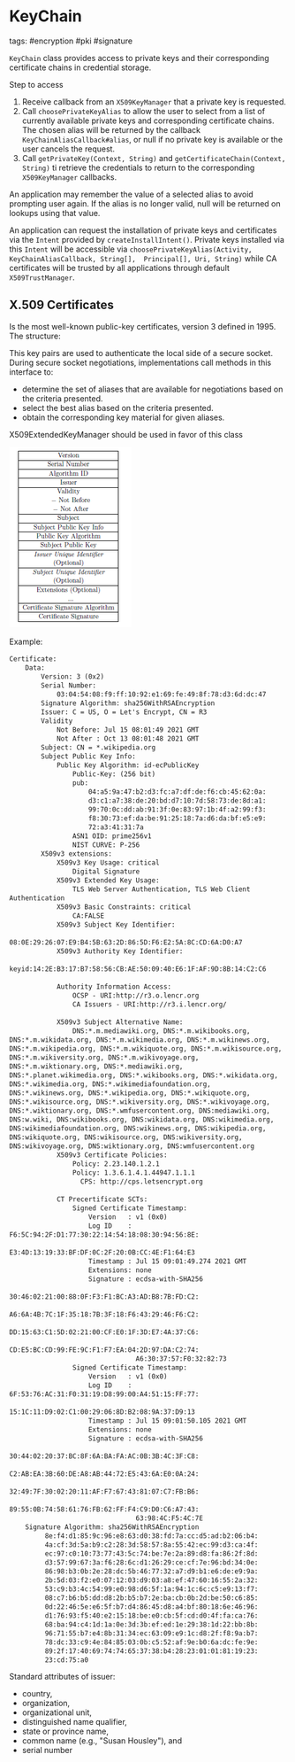 # KeyChain
tags: #encryption #pki #signature

`KeyChain` class provides access to private keys and their corresponding certificate chains in credential storage.

Step to access
1. Receive callback from an `X509KeyManager` that a private key is requested.
2. Call `choosePrivateKeyAlias` to allow the user to select from a list of currently available private keys and corresponding certificate chains. The chosen alias will be returned by the callback `KeyChainAliasCallback#alias`, or null if no private key is available or the user cancels the request.
3. Call `getPrivateKey(Context, String)` and `getCertificateChain(Context, String)` ti retrieve the credentials to return to the corresponding `X509KeyManager` callbacks.

An application may remember the value of a selected alias to avoid prompting user again. If the alias is no longer valid, null will be returned on lookups using that value.

An application can request the installation of private keys and certificates via the `Intent` provided by `createInstallIntent()`. Private keys installed via this `Intent` will be accessible via `choosePrivateKeyAlias(Activity, KeyChainAliasCallback, String[],  Principal[], Uri, String)` while CA certificates will be trusted by all applications through default `X509TrustManager`.

## X.509 Certificates
Is the most well-known public-key certificates, version 3 defined in 1995. The structure:

This key pairs are used to authenticate the local side of a secure socket. During secure socket negotiations, implementations call methods in this interface to:
- determine the set of aliases that are available for negotiations based on the criteria presented.
- select the best alias based on the criteria presented.
- obtain the corresponding key material for given aliases.

X509ExtendedKeyManager should be used in favor of this class

![](attachments/Pasted%20image%2020211022201100.png)

Example:
```pem
Certificate:
    Data:
        Version: 3 (0x2)
        Serial Number:
            03:04:54:08:f9:ff:10:92:e1:69:fe:49:8f:78:d3:6d:dc:47
        Signature Algorithm: sha256WithRSAEncryption
        Issuer: C = US, O = Let's Encrypt, CN = R3
        Validity
            Not Before: Jul 15 08:01:49 2021 GMT
            Not After : Oct 13 08:01:48 2021 GMT
        Subject: CN = *.wikipedia.org
        Subject Public Key Info:
            Public Key Algorithm: id-ecPublicKey
                Public-Key: (256 bit)
                pub:
                    04:a5:9a:47:b2:d3:fc:a7:df:de:f6:cb:45:62:0a:
                    d3:c1:a7:38:de:20:bd:d7:10:7d:58:73:de:8d:a1:
                    99:70:0c:dd:ab:91:3f:0e:83:97:1b:4f:a2:99:f3:
                    f8:30:73:ef:da:be:91:25:18:7a:d6:da:bf:e5:e9:
                    72:a3:41:31:7a
                ASN1 OID: prime256v1
                NIST CURVE: P-256
        X509v3 extensions:
            X509v3 Key Usage: critical
                Digital Signature
            X509v3 Extended Key Usage:
                TLS Web Server Authentication, TLS Web Client Authentication
            X509v3 Basic Constraints: critical
                CA:FALSE
            X509v3 Subject Key Identifier:
                08:0E:29:26:07:E9:B4:5B:63:2D:86:5D:F6:E2:5A:8C:CD:6A:D0:A7
            X509v3 Authority Key Identifier:
                keyid:14:2E:B3:17:B7:58:56:CB:AE:50:09:40:E6:1F:AF:9D:8B:14:C2:C6

            Authority Information Access:
                OCSP - URI:http://r3.o.lencr.org
                CA Issuers - URI:http://r3.i.lencr.org/

            X509v3 Subject Alternative Name:
                DNS:*.m.mediawiki.org, DNS:*.m.wikibooks.org, DNS:*.m.wikidata.org, DNS:*.m.wikimedia.org, DNS:*.m.wikinews.org, DNS:*.m.wikipedia.org, DNS:*.m.wikiquote.org, DNS:*.m.wikisource.org, DNS:*.m.wikiversity.org, DNS:*.m.wikivoyage.org, DNS:*.m.wiktionary.org, DNS:*.mediawiki.org, DNS:*.planet.wikimedia.org, DNS:*.wikibooks.org, DNS:*.wikidata.org, DNS:*.wikimedia.org, DNS:*.wikimediafoundation.org, DNS:*.wikinews.org, DNS:*.wikipedia.org, DNS:*.wikiquote.org, DNS:*.wikisource.org, DNS:*.wikiversity.org, DNS:*.wikivoyage.org, DNS:*.wiktionary.org, DNS:*.wmfusercontent.org, DNS:mediawiki.org, DNS:w.wiki, DNS:wikibooks.org, DNS:wikidata.org, DNS:wikimedia.org, DNS:wikimediafoundation.org, DNS:wikinews.org, DNS:wikipedia.org, DNS:wikiquote.org, DNS:wikisource.org, DNS:wikiversity.org, DNS:wikivoyage.org, DNS:wiktionary.org, DNS:wmfusercontent.org
            X509v3 Certificate Policies:
                Policy: 2.23.140.1.2.1
                Policy: 1.3.6.1.4.1.44947.1.1.1
                  CPS: http://cps.letsencrypt.org

            CT Precertificate SCTs:
                Signed Certificate Timestamp:
                    Version   : v1 (0x0)
                    Log ID    : F6:5C:94:2F:D1:77:30:22:14:54:18:08:30:94:56:8E:
                                E3:4D:13:19:33:BF:DF:0C:2F:20:0B:CC:4E:F1:64:E3
                    Timestamp : Jul 15 09:01:49.274 2021 GMT
                    Extensions: none
                    Signature : ecdsa-with-SHA256
                                30:46:02:21:00:88:0F:F3:F1:BC:A3:AD:B8:7B:FD:C2:
                                A6:6A:4B:7C:1F:35:18:7B:3F:18:F6:43:29:46:F6:C2:
                                DD:15:63:C1:5D:02:21:00:CF:E0:1F:3D:E7:4A:37:C6:
                                CD:E5:BC:CD:99:FE:9C:F1:F7:EA:04:2D:97:DA:C2:74:
                                A6:30:37:57:F0:32:82:73
                Signed Certificate Timestamp:
                    Version   : v1 (0x0)
                    Log ID    : 6F:53:76:AC:31:F0:31:19:D8:99:00:A4:51:15:FF:77:
                                15:1C:11:D9:02:C1:00:29:06:8D:B2:08:9A:37:D9:13
                    Timestamp : Jul 15 09:01:50.105 2021 GMT
                    Extensions: none
                    Signature : ecdsa-with-SHA256
                                30:44:02:20:37:BC:8F:6A:BA:FA:AC:0B:3B:4C:3F:C8:
                                C2:AB:EA:3B:60:DE:A8:AB:44:72:E5:43:6A:E0:0A:24:
                                32:49:7F:30:02:20:11:AF:F7:67:43:81:07:C7:FB:B6:
                                89:55:0B:74:58:61:76:FB:62:FF:F4:C9:D0:C6:A7:43:
                                63:98:4C:F5:4C:7E
    Signature Algorithm: sha256WithRSAEncryption
         8e:f4:d1:85:9c:96:e8:63:d0:38:fd:7a:cc:d5:ad:b2:06:b4:
         4a:cf:3d:5a:b9:c2:28:3d:58:57:8a:55:42:ec:99:d3:ca:4f:
         ec:97:c0:10:73:77:43:5c:74:be:7e:2a:89:d8:fa:86:2f:8d:
         d3:57:99:67:3a:f6:28:6c:d1:26:29:ce:cf:7e:96:bd:34:0e:
         86:98:b3:0b:2e:28:dc:5b:46:77:32:a7:d9:b1:e6:de:e9:9a:
         2b:5d:03:f2:e0:07:12:03:d9:03:a8:ef:47:60:16:55:2a:32:
         53:c9:b3:4c:54:99:e0:98:d6:5f:1a:94:1c:6c:c5:e9:13:f7:
         08:c7:b6:b5:dd:d8:2b:b5:b7:2e:ba:cb:0b:2d:be:50:c6:85:
         0d:22:46:5e:e6:5f:b7:d4:86:45:d8:a4:bf:80:18:6e:46:96:
         d1:76:93:f5:40:e2:15:18:be:e0:cb:5f:cd:d0:4f:fa:ca:76:
         68:ba:94:c4:1d:1a:0e:3d:3b:ef:ed:1e:29:38:1d:22:bb:8b:
         96:71:55:b7:e4:8b:31:34:ec:63:09:e9:1c:d8:2f:f8:9a:b7:
         78:dc:33:c9:4e:84:85:03:0b:c5:52:af:9e:b0:6a:dc:fe:9e:
         89:2f:17:40:69:74:74:65:37:38:b4:28:23:01:01:81:19:23:
         23:cd:75:a0
```

Standard attributes of issuer:
* country,
* organization,
* organizational unit,
* distinguished name qualifier,
* state or province name,
* common name (e.g., "Susan Housley"), and
* serial number



